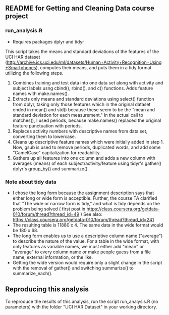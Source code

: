 README for Getting and Cleaning Data course project
----------------------------------------------------

### run_analysis.R

* Requires packages dplyr and tidyr

This script takes the means and standard deviations of the features of the UCI HAR dataset (http://archive.ics.uci.edu/ml/datasets/Human+Activity+Recognition+Using+Smartphones), computes their means, and puts them in a tidy format utilizing the following steps.

1. Combines training and test data into one data set along with activity and subject labels usng cbind(), rbind(), and c() functions. Adds feature names with make.names().
2. Extracts only means and standard deviations using select() function from dplyr, taking only those features which in the original dataset ended in mean() and std() because these seem to be the "mean and standard deviation for each measurement." In the actual call to matches(), I used periods, because make.names() replaced the original feature punctuation with periods.
3. Replaces activity numbers with descriptive names from data set, converting them to lowercase.
4. Cleans up descriptive feature names which were initially added in step 1. Now, gsub is used to remove periods, duplicated words, and add some "CamelCase" capitalization for readability.
5. Gathers up all features into one column and adds a new column with averages (means) of each subject/activity/feature using tidyr's gather() dplyr's group_by() and summarize().

### Note about tidy data
* I chose the long form because the assignment description says that either long or wide form is acceptible. Further, the course TA clarified that "The wide or narrow form is tidy," and what is tidy depends on the problem being solved ( first post in https://class.coursera.org/getdata-010/forum/thread?thread_id=49 ) See also: https://class.coursera.org/getdata-010/forum/thread?thread_id=241
* The resulting table is 11880 x 4. The same data in the wide format would be 180 x 68. 
* The long form enables us to use a descriptive column name ("average") to describe the nature of the value. For a table in the wide format, with only features as variable names, we must either add "mean" or "average" to every column name or make people guess from a file name, external information, or the like.
* Getting the wide version would require only a slight change in the script with the removal of gather() and switching summarize() to summarize_each().

## Reproducing this analysis
To reproduce the results of this analysis, run the script run_analysis.R (no parameters) with the folder "UCI HAR Dataset" in your working directory.
